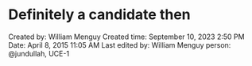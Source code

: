 # Definitely a candidate then

Created by: William Menguy
Created time: September 10, 2023 2:50 PM
Date: April 8, 2015 11:05 AM
Last edited by: William Menguy
person: @jundullah, UCE-1